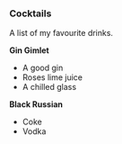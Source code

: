 ### Cocktails

A list of my favourite drinks.

**Gin Gimlet**  

- A good gin
- Roses lime juice
- A chilled glass

**Black Russian**
- Coke
- Vodka
